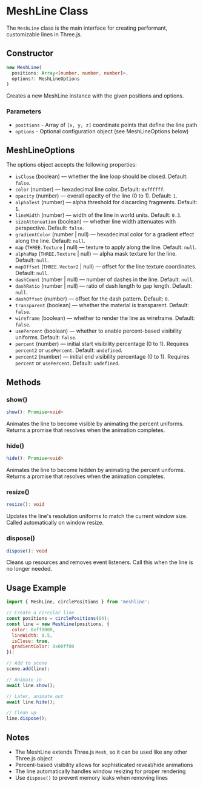 # MeshLine Class

The `MeshLine` class is the main interface for creating performant, customizable lines in Three.js.

## Constructor

```ts
new MeshLine(
  positions: Array<[number, number, number]>,
  options?: MeshLineOptions
)
```

Creates a new MeshLine instance with the given positions and options.

### Parameters

- `positions` - Array of `[x, y, z]` coordinate points that define the line path
- `options` - Optional configuration object (see MeshLineOptions below)

## MeshLineOptions

The options object accepts the following properties:

- `isClose` (boolean) — whether the line loop should be closed. Default: `false`.
- `color` (number) — hexadecimal line color. Default: `0xffffff`.
- `opacity` (number) — overall opacity of the line (0 to 1). Default: `1`.
- `alphaTest` (number) — alpha threshold for discarding fragments. Default: `1`.
- `lineWidth` (number) — width of the line in world units. Default: `0.3`.
- `sizeAttenuation` (boolean) — whether line width attenuates with perspective. Default: `false`.
- `gradientColor` (number | null) — hexadecimal color for a gradient effect along the line. Default: `null`.
- `map` (`THREE.Texture` | null) — texture to apply along the line. Default: `null`.
- `alphaMap` (`THREE.Texture` | null) — alpha mask texture for the line. Default: `null`.
- `mapOffset` (`THREE.Vector2` | null) — offset for the line texture coordinates. Default: `null`.
- `dashCount` (number | null) — number of dashes in the line. Default: `null`.
- `dashRatio` (number | null) — ratio of dash length to gap length. Default: `null`.
- `dashOffset` (number) — offset for the dash pattern. Default: `0`.
- `transparent` (boolean) — whether the material is transparent. Default: `false`.
- `wireframe` (boolean) — whether to render the line as wireframe. Default: `false`.
- `usePercent` (boolean) — whether to enable percent-based visibility uniforms. Default: `false`.
- `percent` (number) — initial start visibility percentage (0 to 1). Requires `percent2` or `usePercent`. Default: `undefined`.
- `percent2` (number) — initial end visibility percentage (0 to 1). Requires `percent` or `usePercent`. Default: `undefined`.

## Methods

### show()

```ts
show(): Promise<void>
```

Animates the line to become visible by animating the percent uniforms. Returns a promise that resolves when the animation completes.

### hide()

```ts
hide(): Promise<void>
```

Animates the line to become hidden by animating the percent uniforms. Returns a promise that resolves when the animation completes.

### resize()

```ts
resize(): void
```

Updates the line's resolution uniforms to match the current window size. Called automatically on window resize.

### dispose()

```ts
dispose(): void
```

Cleans up resources and removes event listeners. Call this when the line is no longer needed.

## Usage Example

```javascript
import { MeshLine, circlePositions } from 'meshline';

// Create a circular line
const positions = circlePositions(64);
const line = new MeshLine(positions, {
  color: 0xff0000,
  lineWidth: 0.5,
  isClose: true,
  gradientColor: 0x00ff00
});

// Add to scene
scene.add(line);

// Animate in
await line.show();

// Later, animate out
await line.hide();

// Clean up
line.dispose();
```

## Notes

- The MeshLine extends Three.js `Mesh`, so it can be used like any other Three.js object
- Percent-based visibility allows for sophisticated reveal/hide animations
- The line automatically handles window resizing for proper rendering
- Use `dispose()` to prevent memory leaks when removing lines 
